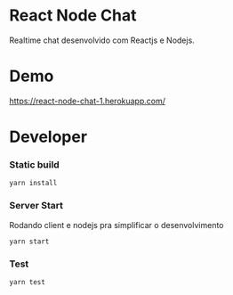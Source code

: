 React Node Chat
==========

Realtime chat desenvolvido com Reactjs e Nodejs.


Demo
==========

https://react-node-chat-1.herokuapp.com/


Developer
==========

### Static build

`yarn install`


### Server Start

Rodando client e nodejs pra simplificar o desenvolvimento

`yarn start`

### Test

`yarn test`


